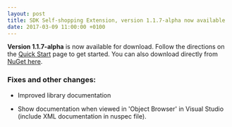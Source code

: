 ```yaml
---
layout: post
title: SDK Self-shopping Extension, version 1.1.7-alpha now available
date: 2017-03-09 11:00:00 +0100
---
```


**Version 1.1.7-alpha** is now available for download. Follow the directions on the <a href="{{ site.baseurl }}/quick-start">Quick Start</a> page to get started. You can also download directly from <a href="https://www.nuget.org/packages/datalogic-xamarin-sdk-selfshopping/1.1.7-alpha">NuGet here</a>.

### Fixes and other changes:
  - Improved library documentation

  - Show documentation when viewed in 'Object Browser' in Visual Studio (include XML documentation in nuspec file).



